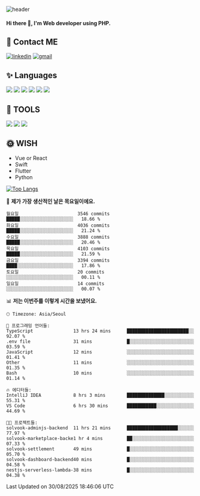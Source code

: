 ![header](https://capsule-render.vercel.app/api?type=waving&color=auto&height=300&section=header&text=Elin&fontSize=90&animation=twinkling)

#### Hi there 👋, I'm <b>Web developer</b> using PHP. ####

<!--
- 🔭 I’m currently working on Uniwill
- 🌱 I’m currently learning Vue or React or Python.
-->

<!---#### I am PHP developer --->

## 💌 Contact ME ###
[<img src='https://img.shields.io/badge/-EunjiKo-%230A66C2?style=flat-square&logo=LinkedIn&logoColor=white' alt='linkedin'>](https://www.linkedin.com/in/https://www.linkedin.com/in/eunji-ko-00a907164//)  [<img src='https://img.shields.io/badge/-einee214%40gmail.com-%23EA4335?style=flat-square&logo=Gmail&logoColor=white' alt='gmail'>](einee214@gmail.com)  


## ✨ Languages
<img src='https://img.shields.io/badge/-PHP-%23777BB4?style=for-the-badge&logo=PHP&logoColor=white'> <img src='https://img.shields.io/badge/-Laravel-%23FF2D20?style=for-the-badge&logo=Laravel&logoColor=white'> <img src='https://img.shields.io/badge/Jquery-%230769AD?style=for-the-badge&logo=Jquery&logoColor=white'> <img src='https://img.shields.io/badge/CSS3-%231572B6?style=for-the-badge&logo=CSS3&logoColor=white'> <img src='https://img.shields.io/badge/Bootstrap-%237952B3?style=for-the-badge&logo=Bootstrap&logoColor=white' > <img src='https://img.shields.io/badge/MySQL-%234479A1?style=for-the-badge&logo=MySQL&logoColor=white' >

## 🌷 TOOLS
<img src='https://img.shields.io/badge/PHPSTORM-%23000000?style=for-the-badge&logo=PhpStorm&logoColor=white' > <img src='https://img.shields.io/badge/GitLab-%23FCA121?style=for-the-badge&logo=GitLab&logoColor=white' > <img src='https://img.shields.io/badge/GitHub-%23181717?style=for-the-badge&logo=GitHub&logoColor=white'>


## 🌞 WISH
- Vue or React
- Swift
- Flutter
- Python


[![Top Langs](https://github-readme-stats.vercel.app/api/top-langs/?username=ein214&layout=compact)](https://github.com/anuraghazra/github-readme-stats)

<!--START_SECTION:waka-->
📅 **제가 가장 생산적인 날은 목요일이에요.** 

```text
월요일                      3546 commits        █████░░░░░░░░░░░░░░░░░░░░   18.66 % 
화요일                      4036 commits        █████░░░░░░░░░░░░░░░░░░░░   21.24 % 
수요일                      3888 commits        █████░░░░░░░░░░░░░░░░░░░░   20.46 % 
목요일                      4103 commits        █████░░░░░░░░░░░░░░░░░░░░   21.59 % 
금요일                      3394 commits        ████░░░░░░░░░░░░░░░░░░░░░   17.86 % 
토요일                      20 commits          ░░░░░░░░░░░░░░░░░░░░░░░░░   00.11 % 
일요일                      14 commits          ░░░░░░░░░░░░░░░░░░░░░░░░░   00.07 % 
```


📊 **저는 이번주를 이렇게 시간을 보냈어요.** 

```text
🕑︎ Timezone: Asia/Seoul

💬 프로그래밍 언어들: 
TypeScript               13 hrs 24 mins      ███████████████████████░░   92.07 % 
.env file                31 mins             █░░░░░░░░░░░░░░░░░░░░░░░░   03.59 % 
JavaScript               12 mins             ░░░░░░░░░░░░░░░░░░░░░░░░░   01.41 % 
Other                    11 mins             ░░░░░░░░░░░░░░░░░░░░░░░░░   01.35 % 
Bash                     10 mins             ░░░░░░░░░░░░░░░░░░░░░░░░░   01.14 % 

🔥 에디터들: 
IntelliJ IDEA            8 hrs 3 mins        ██████████████░░░░░░░░░░░   55.31 % 
VS Code                  6 hrs 30 mins       ███████████░░░░░░░░░░░░░░   44.69 % 

🐱‍💻 프로젝트들: 
solvook-adminjs-backend  11 hrs 21 mins      ███████████████████░░░░░░   77.97 % 
solvook-marketplace-backe1 hr 4 mins         ██░░░░░░░░░░░░░░░░░░░░░░░   07.33 % 
solvook-settlement       49 mins             █░░░░░░░░░░░░░░░░░░░░░░░░   05.70 % 
solvook-dashboard-backend40 mins             █░░░░░░░░░░░░░░░░░░░░░░░░   04.58 % 
nestjs-serverless-lambda-38 mins             █░░░░░░░░░░░░░░░░░░░░░░░░   04.38 % 
```


 Last Updated on 30/08/2025 18:46:06 UTC
<!--END_SECTION:waka-->

<!---![GitHub stats](https://github-readme-stats.vercel.app/api?username=ein214&show_icons=true&theme=dracula)  --->



